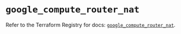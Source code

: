 # `google_compute_router_nat`

Refer to the Terraform Registry for docs: [`google_compute_router_nat`](https://registry.terraform.io/providers/hashicorp/google/6.34.0/docs/resources/compute_router_nat).
